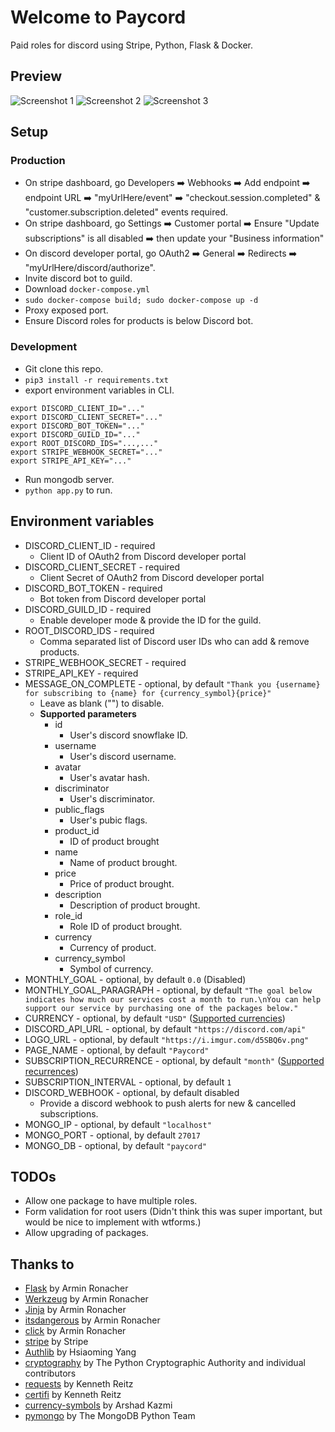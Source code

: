 # Welcome to Paycord
Paid roles for discord using Stripe, Python, Flask & Docker.

## Preview
![Screenshot 1](https://i.imgur.com/brlMepv.png)
![Screenshot 2](https://i.imgur.com/vVxEAp2.png)
![Screenshot 3](https://i.imgur.com/qY8AGHQ.png)

## Setup
### Production
- On stripe dashboard, go Developers ➡️ Webhooks ➡️ Add endpoint ➡️ endpoint URL ➡️ "myUrlHere/event" ➡️ "checkout.session.completed" & "customer.subscription.deleted" events required.
- On stripe dashboard, go Settings ➡️ Customer portal ➡️ Ensure "Update subscriptions" is all disabled ➡️ then update your "Business information"
- On discord developer portal, go OAuth2 ➡️ General ➡️ Redirects ➡️ "myUrlHere/discord/authorize".
- Invite discord bot to guild.
- Download `docker-compose.yml`
- `sudo docker-compose build; sudo docker-compose up -d`
- Proxy exposed port.
- Ensure Discord roles for products is below Discord bot.
### Development
- Git clone this repo.
- `pip3 install -r requirements.txt`
- export environment variables in CLI.
```
export DISCORD_CLIENT_ID="..."
export DISCORD_CLIENT_SECRET="..."
export DISCORD_BOT_TOKEN="..."
export DISCORD_GUILD_ID="..."
export ROOT_DISCORD_IDS="...,..."
export STRIPE_WEBHOOK_SECRET="..."
export STRIPE_API_KEY="..."
```
- Run mongodb server.
- `python app.py` to run.

## Environment variables
- DISCORD_CLIENT_ID - required
    - Client ID of OAuth2 from Discord developer portal
- DISCORD_CLIENT_SECRET - required
    - Client Secret of OAuth2 from Discord developer portal
- DISCORD_BOT_TOKEN - required
    - Bot token from Discord developer portal
- DISCORD_GUILD_ID - required
    - Enable developer mode & provide the ID for the guild.
- ROOT_DISCORD_IDS - required
    - Comma separated list of Discord user IDs who can add & remove products.
- STRIPE_WEBHOOK_SECRET - required
- STRIPE_API_KEY - required
- MESSAGE_ON_COMPLETE - optional, by default `"Thank you {username} for subscribing to {name} for {currency_symbol}{price}"`
    - Leave as blank ("") to disable.
    - **Supported parameters**
        - id
            - User's discord snowflake ID.
        - username
            - User's discord username.
        - avatar
            - User's avatar hash.
        - discriminator
            - User's discriminator.
        - public_flags
            - User's pubic flags.
        - product_id
            - ID of product brought
        - name
            - Name of product brought.
        - price
            - Price of product brought.
        - description
            - Description of product brought.
        - role_id
            - Role ID of product brought.
        - currency
            - Currency of product.
        - currency_symbol
            - Symbol of currency.
- MONTHLY_GOAL - optional, by default `0.0` (Disabled)
- MONTHLY_GOAL_PARAGRAPH - optional, by default `"The goal below indicates how much our services cost a month to run.\nYou can help support our service by purchasing one of the packages below."`
- CURRENCY - optional, by default `"USD"` ([Supported currencies](https://stripe.com/docs/currencies))
- DISCORD_API_URL - optional, by default `"https://discord.com/api"`
- LOGO_URL - optional, by default `"https://i.imgur.com/d5SBQ6v.png"`
- PAGE_NAME - optional, by default `"Paycord"`
- SUBSCRIPTION_RECURRENCE - optional, by default `"month"` ([Supported recurrences](https://stripe.com/docs/api/prices/object#price_object-recurring))
- SUBSCRIPTION_INTERVAL - optional, by default `1`
- DISCORD_WEBHOOK - optional, by default disabled
    - Provide a discord webhook to push alerts for new & cancelled subscriptions.
- MONGO_IP - optional, by default `"localhost"`
- MONGO_PORT - optional, by default `27017`
- MONGO_DB - optional, by default `"paycord"`

## TODOs
- Allow one package to have multiple roles.
- Form validation for root users (Didn't think this was super important, but would be nice to implement with wtforms.)
- Allow upgrading of packages.

## Thanks to
- [Flask](https://pypi.org/project/Flask/) by Armin Ronacher
- [Werkzeug](https://pypi.org/project/Werkzeug/) by Armin Ronacher
- [Jinja](https://pypi.org/project/Jinja/) by Armin Ronacher
- [itsdangerous](https://pypi.org/project/itsdangerous/) by Armin Ronacher
- [click](https://pypi.org/project/click/) by Armin Ronacher
- [stripe](https://pypi.org/project/stripe/) by Stripe
- [Authlib](https://pypi.org/project/Authlib/) by Hsiaoming Yang
- [cryptography](https://pypi.org/project/cryptography/) by The Python Cryptographic Authority and individual contributors
- [requests](https://pypi.org/project/requests/) by Kenneth Reitz
- [certifi](https://pypi.org/project/certifi/) by Kenneth Reitz
- [currency-symbols](https://pypi.org/project/currency-symbols/) by Arshad Kazmi
- [pymongo](https://pypi.org/project/pymongo/) by The MongoDB Python Team
